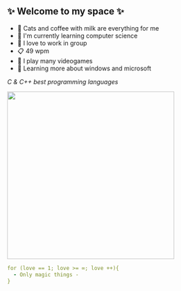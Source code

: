 ## ✨ Welcome to my space ✨ ##

- :sparkler: Cats and coffee with milk are everything for me
- :memo: I'm currently learning computer science
- :flags: I love to work in group
- :clipboard: 49 wpm
- :space_invader: I play many videogames
- :book: Learning more about windows and microsoft 

_C & C++ best programming languages_

<img src="https://github.com/Art3mis7082/Art3mis7082/blob/main/wow-interesting.gif" width="385px" align="center">

``` YAML
for (love == 1; love >= ∞; love ++){
  - Only magic things -    
} 
```
